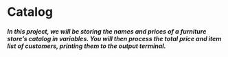# Catalog
##### In this project, we will be storing the names and prices of a furniture store’s catalog in variables. You will then process the total price and item list of customers, printing them to the output terminal.
